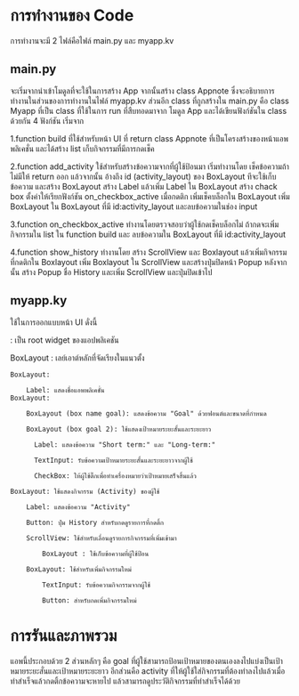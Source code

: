 # การทำงานของ Code

การทำงานจะมี 2 ไฟล์คือไฟล์ main.py และ myapp.kv

## main.py

  จะเริ่มจากนำเข้าโมดูลที่จะใช้ในการสร้าง App จากนั้นสร้าง class Appnote ซึ่งจะอธิบายการทำงานในส่วนของการทำงานในไฟล์ myapp.kv ส่วนอีก class ที่ถูกสร้างใน main.py คือ class Myapp ที่เป็น class ที่ใช้ในการ run ที่สืบทอดมาจาก โมดูล App และได้เขียนฟังก์ชันใน class ด้วยกัน 4 ฟังก์ชัน เริ่มจาก
  
  1.function build ที่ใช้สำหรับหน้า UI ที่ return class Appnote ที่เป็นโครงสร้างของหน้าแอพพลิเคชั่น และได้สร้าง list เก็บกิจกรรมที่มีการกดเช็ค
  
  2.function add_activity ใช้สำหรับสร้างข้อความจากที่ผู้ใช้ป้อนมา เริ่มทำงานโดย เช็คข้อความถ้าไม่มีให้ return ออก แล้วจากนั้น อ้างถึง id (activity_layout) ของ BoxLayout ทีจะใช้เก็บข้อความ และสร้าง BoxLayout สร้าง Label แล้วเพิ่ม Label ใน BoxLayout สร้าง chack box ตั้งค่าให้เรียกฟังก์ชัน on_checkbox_active เมื่อกดติก เพิ่มเช็คบล็อกใน BoxLayout เพิ่ม BoxLayout ใน BoxLayout ที่มี id:activity_layout และลบข้อความในช่อง input

  3.function on_checkbox_active ทำงานโดยตรวจสอบว่าผู้ใช้กดเช็คบล็อกไม่ ถ้ากดจะเพิ่มกิจกรรมใน list ใน function build และ ลบข้อความใน BoxLayout ที่มี id:activity_layout

  4.function show_history ทำงานโดย สร้าง ScrollView และ Boxlayout แล้วเพิ่มกิจกรรมที่กดติกใน Boxlayout เพิ่ม Boxlayout ใน ScrollView และสร้างปุ่มปิดหน้า Popup หลังจากนั้น สร้าง Popup ชื่อ History และเพิ่ม ScrollView และปุ่มปิดเข้าไป 

## myapp.ky

ใช้ในการออกแบบหน้า UI ดั่งนี้

<Appnote>: เป็น root widget ของแอปพลิเคชัน

BoxLayout : เลย์เอาต์หลักที่จัดเรียงในแนวตั้ง

    BoxLayout:
    
        Label: แสดงชื่อแอพพลิเคชั่น   
    BoxLayout:
    
        BoxLayout (box name goal): แสดงข้อความ "Goal" ด้วยฟอนต์และขนาดที่กำหนด
        
        BoxLayout (box goal 2): ใช้แสดงเป้าหมายระยะสั้นและระยะยาว
        
          Label: แสดงข้อความ "Short term:" และ "Long-term:"
          
          TextInput: รับข้อความเป้าหมายระยะสั้นและระยะยาวจากผู้ใช้
          
          CheckBox: ให้ผู้ใช้ติ๊กเพื่อทำเครื่องหมายว่าเป้าหมายเสร็จสิ้นแล้ว
          
    BoxLayout: ใช้แสดงกิจกรรม (Activity) ของผู้ใช้

        Label: แสดงข้อความ "Activity"
        
        Button: ปุ่ม History สำหรับกดดูรายการที่กดติ้ก
        
        ScrollView: ใช้สำหรับเลื่อนดูรายการกิจกรรมที่เพิ่มเข้ามา
        
            BoxLayout : ใช้เก็บข้อความที่ผู้ใช้ป้อน
            
        BoxLayout: ใช้สำหรับเพิ่มกิจกรรมใหม่
        
            TextInput: รับข้อความกิจกรรมจากผู้ใช้
            
            Button: สำหรับกดเพิ่มกิจกรรมใหม่


# การรันและภาพรวม

แอพนี้ประกอบด้วย 2 ส่วนหลักๆ คือ goal ที่ผู้ใช้สามารถป้อนเป้าหมายของตนเองลงไปแบ่งเป็นเป้าหมายระยะสั่นและเป้าหมายระยะยาว อีกส่วนคือ activity ที่ให้ผู้ใช้ใส่กิจกรรมที่ต้องทำลงไปแล้วเมื่อทำสำเร็จแล้วกดติ้กข้อความจะหายไป แล้วสามารถดูประวัติกิจกรรมที่ทำสำเร็จได้ด้วย
